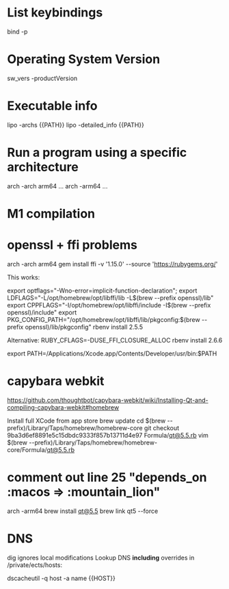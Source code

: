 # List keybindings

bind -p

# Operating System Version

sw_vers -productVersion

# Executable info

lipo -archs {{PATH}}
lipo -detailed_info {{PATH}}

# Run a program using a specific architecture

arch -arch arm64 ...
arch -arm64 ...

# M1 compilation

# openssl + ffi problems

arch -arch arm64 gem install ffi -v '1.15.0' --source 'https://rubygems.org/'

This works:

export optflags="-Wno-error=implicit-function-declaration";
export LDFLAGS="-L/opt/homebrew/opt/libffi/lib -L$(brew --prefix openssl)/lib"
export CPPFLAGS="-I/opt/homebrew/opt/libffi/include -I$(brew --prefix openssl)/include"
export PKG_CONFIG_PATH="/opt/homebrew/opt/libffi/lib/pkgconfig:$(brew --prefix openssl)/lib/pkgconfig"
rbenv install 2.5.5

Alternative:
RUBY_CFLAGS=-DUSE_FFI_CLOSURE_ALLOC rbenv install 2.6.6

export PATH=/Applications/Xcode.app/Contents/Developer/usr/bin:$PATH

# capybara webkit

https://github.com/thoughtbot/capybara-webkit/wiki/Installing-Qt-and-compiling-capybara-webkit#homebrew

Install full XCode from app store
brew update
cd $(brew --prefix)/Library/Taps/homebrew/homebrew-core
git checkout 9ba3d6ef8891e5c15dbdc9333f857b13711d4e97 Formula/qt@5.5.rb
vim $(brew --prefix)/Library/Taps/homebrew/homebrew-core/Formula/qt@5.5.rb
# comment out line 25 "depends_on :macos => :mountain_lion"
arch -arm64 brew install qt@5.5
brew link qt5 --force

# DNS

dig ignores local modifications
Lookup DNS **including** overrides in /private/ects/hosts:

dscacheutil -q host -a name {{HOST}}
